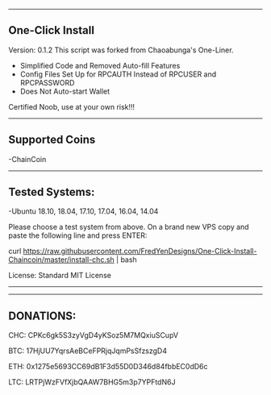 ---------
One-Click Install
---------

Version: 0.1.2
This script was forked from Chaoabunga's One-Liner.
- Simplified Code and Removed Auto-fill Features
- Config Files Set Up for RPCAUTH Instead of RPCUSER and RPCPASSWORD
- Does Not Auto-start Wallet

Certified Noob, use at your own risk!!!

----------------
Supported Coins
----------------
-ChainCoin

---------------
Tested Systems: 
---------------
-Ubuntu 18.10, 18.04, 17.10, 17.04, 16.04, 14.04

Please choose a test system from above.
On a brand new VPS copy and paste the following line and press ENTER:

curl https://raw.githubusercontent.com/FredYenDesigns/One-Click-Install-Chaincoin/master/install-chc.sh | bash

License:  Standard MIT License

**********

---------------
DONATIONS: 
--------------- 

CHC: CPKc6gk5S3zyVgD4yKSoz5M7MQxiuSCupV

BTC: 17HjUU7YqrsAeBCeFPRjqJqmPsSfzszgD4

ETH: 0x1275e5693CC69dB1F3d55D0D346d84fbbEC0dD6c

LTC: LRTPjWzFVfXjbQAAW7BHG5m3p7YPFtdN6J
